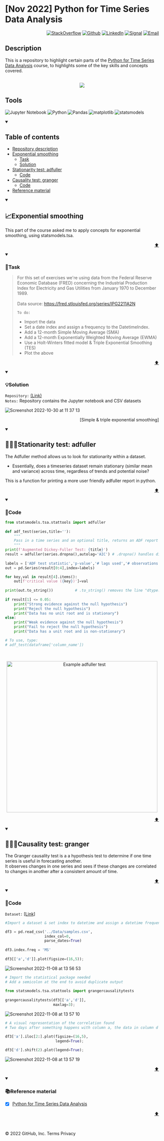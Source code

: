 # [Nov 2022] Python for Time Series Data Analysis


<p align="right"> <a 
href="https://stackoverflow.com/users/18680621/sam-taylor" target="_blank"><img alt="StackOverflow" 
src="https://stackoverflow-badge.vercel.app/?userID=18680621" /></a> <a 
href="https://github.com/SamTaylor92" target="_blank"><img alt="Github" 
src="https://img.shields.io/badge/GitHub-181717.svg?style=for-the-badge&logo=GitHub&logoColor=white" /></a> <a 
href="https://www.linkedin.com/in/samjamest" target="_blank"><img alt="LinkedIn" 
src="https://img.shields.io/badge/LinkedIn-0A66C2.svg?style=for-the-badge&logo=LinkedIn&logoColor=white" /></a> <a 
href="https://signal.group/#CjQKIO50NLkjJmSisbgDD4OhRj5lHG7X-SJTOl-Dn8Fkc4FpEhCYdnCVL1ok4DlVNntY3mGe" target="_blank"><img alt="Signal" src="https://img.shields.io/badge/Signal-3A76F0.svg?style=for-the-badge&logo=Signal&logoColor=white"/></a> <a 
href="mailto:samtaylor92@live.co.uk" target="_blank"><img alt="Email" src="https://img.shields.io/badge/Gmail-D14836?style=for-the-badge&logo=gmail&logoColor=white" /></a>
</p>
<p align="right">

## Description
This is a repository to highlight certain parts of the [Python for Time Series Data Analysis](https://www.udemy.com/course/python-for-time-series-data-analysis) course, to highlights some of the key skills and concepts covered.<br><br>

<p align="center">
  <img src="https://user-images.githubusercontent.com/105542266/198875156-7e28b2ca-a0b8-43d2-8bea-57e9433104b3.png">
</p>

<h2> Tools</h2>
<p>
<a target="_blank"><img alt="Jupyter Notebook" src="https://img.shields.io/badge/Jupyter-F37626.svg?style=for-the-badge&logo=Jupyter&logoColor=white"/></a> 
<a target="_blank"><img alt="Python" src="https://img.shields.io/badge/Python-3776AB.svg?style=for-the-badge&logo=Python&logoColor=white"/></a> 
<a target="_blank"><img alt="Pandas" src="https://img.shields.io/badge/pandas-150458.svg?style=for-the-badge&logo=pandas&logoColor=white"/></a>
<a target="_blank"><img alt="matplotlib" src="https://img.shields.io/badge/matplotlib-13324B.svg?style=for-the-badge&logo=ChartMogul&logoColor=white"/></a>
<a target="_blank"><img alt="statsmodels" src="https://img.shields.io/badge/Statsmodels-8CAAE6.svg?style=for-the-badge&logo=SciPy&logoColor=white"/></a>
</p>

<details open>
<summary> <h2>Table of contents</h2></summary>	

- [Repository description](#description)
- [Exponential smoothing](#exponential-smoothing)
  - [Task](#-task-)
  - [Solution](#solution)
- [Stationarity test: adfuller](#stationarity-test-adfuller)
  - [Code](#-code-)
- [Causality test: granger](#causality-test-granger)
  - [Code](#-code--1)
- [Reference material](#reference-material)

</details>

<details open>
<summary> <h2>📈Exponential smoothing</h2> </summary>
  
This part of the course asked me to apply concepts for exponential smoothing, using statsmodels.tsa.  

<p align='right'><a href="#-tools" target="_blank">⬆</a></p>	
  
<details open>  
  
<summary> <h3> 🎯Task </h3> </summary>

> For this set of exercises we're using data from the Federal Reserve Economic Database (FRED) concerning the Industrial Production Index for Electricity and Gas Utilities from January 1970 to December 1989.<br><br>
> Data source: https://fred.stlouisfed.org/series/IPG2211A2N
>
> `To do:`
> - Import the data
> - Set a date index and assign a frequency to the DatetimeIndex.
> - Add a 12-month Simple Moving Average (SMA)
> - Add a 12-month Exponentially Weighted Moving Average (EWMA)
> - Use a Holt-Winters fitted model & Triple Exponential Smoothing (TES)
> - Plot the above
<p align='right'><a href="#-tools" target="_blank">⬆</a></p>	  
  
</details>  
  
<details open>
<summary> <h3>💡Solution</h3> </summary>

`Repository:` [(Link)](https://github.com/SamTaylor92/Python_for_time_series_data_analysis/blob/main/Exponential-smoothing.ipynb)<br> 
`Notes:` Repository contains the Jupyter notebook and CSV datasets

![Screenshot 2022-10-30 at 11 37 13](https://user-images.githubusercontent.com/105542266/198874278-4b50495f-7732-4ed4-86ad-fbe1805bed70.png)
<p align="right"> [Simple & triple exponential smoothing]</p>

</details>  
</details>
</details>
</details>

<details open>
<summary> <h2>👨🏼‍💻Stationarity test: adfuller</h2> </summary>
  
The Adfuller method allows us to look for stationarity within a dataset.<br>
- Essentially, does a timeseries dataset remain stationary (similar mean and variance) across time, regardless of trends and potential noise?<br>

This is a function for printing a more user friendly adfuller report in python. 
  
<p align='right'><a href="#-tools" target="_blank">⬆</a></p>	
  
<details open>  
  
<summary> <h3> 🐍Code </h3> </summary>

```python    
from statsmodels.tsa.stattools import adfuller
    
def adf_test(series,title=''):
    """
    Pass in a time series and an optional title, returns an ADF report
    """
print(f'Augmented Dickey-Fuller Test: {title}')
result = adfuller(series.dropna(),autolag='AIC') # .dropna() handles differenced data
    
labels = ['ADF test statistic','p-value','# lags used','# observations']
out = pd.Series(result[0:4],index=labels)

for key,val in result[4].items():
    out[f'critical value ({key})']=val
        
print(out.to_string())          # .to_string() removes the line "dtype: float64"
    
if result[1] <= 0.05:
    print("Strong evidence against the null hypothesis")
    print("Reject the null hypothesis")
    print("Data has no unit root and is stationary")
else:
    print("Weak evidence against the null hypothesis")
    print("Fail to reject the null hypothesis")
    print("Data has a unit root and is non-stationary")

# To use, type: 
# adf_test(dataframe['column_name'])
```                        
<br>
<p align="center">
  <img src="https://user-images.githubusercontent.com/105542266/200164346-8912b8e2-696e-4646-9da6-30281e59d176.png" img width="494" alt="Example adfuller test"            >
</p>         
                    
<p align='right'><a href="#-tools" target="_blank">⬆</a></p>	    
  
</details>  
</details>
</details>
</details>

<details open>
<summary> <h2>👨🏼‍💻Causality test: granger</h2> </summary>
  
The Granger causality test is a a hypothesis test to determine if one time series is useful in forecasting another. <br>It observes changes in one series and sees if these changes are correlated to changes in another after a consistent amount of time. 
  
<p align='right'><a href="#-tools" target="_blank">⬆</a></p>	
  
<details open>  
  
<summary> <h3> 🐍Code </h3> </summary>

`Dataset:` [[Link]](https://google.com)

```python
#Import a dataset & set index to datetime and assign a datetime frequency

df3 = pd.read_csv('../Data/samples.csv',
                  index_col=0,
                  parse_dates=True)
    
df3.index.freq = 'MS'
    
df3[['a','d']].plot(figsize=(16,5));
```
    
![Screenshot 2022-11-08 at 13 56 53](https://user-images.githubusercontent.com/105542266/200572391-0201b062-8eb8-4685-909b-5d090f336565.png)

```python
# Import the statistical package needed
# Add a semicolon at the end to avoid duplicate output
    
from statsmodels.tsa.stattools import grangercausalitytests
    
grangercausalitytests(df3[['a','d']],
                      maxlag=3);
```

![Screenshot 2022-11-08 at 13 57 10](https://user-images.githubusercontent.com/105542266/200572424-3a0a9fb0-7e30-4ba5-a9da-1066968d3f09.png)

```python
# A visual representation of the correlation found
# Two days after something happens with column a, the data in column d reacts.

df3['a'].iloc[2:].plot(figsize=(16,5),
                       legend=True);
    
df3['d'].shift(2).plot(legend=True);   
```

![Screenshot 2022-11-08 at 13 57 19](https://user-images.githubusercontent.com/105542266/200572592-915dc35e-dbed-4440-8e67-79eb40f11645.png)
                      

<p align='right'><a href="#-tools" target="_blank">⬆</a></p>	    
  
</details>  
</details>
</details>
</details>

<details open>
<summary> <h3>📚Reference material</h3> </summary>
  
- [x] [Python for Time Series Data Analysis](https://www.udemy.com/course/python-for-time-series-data-analysis/)
<p align='right'><a href="#-tools" target="_blank">⬆</a></p>	

</details>
</details>

</p>

</br></br>
© 2022 GitHub, Inc.
Terms
Privacy
